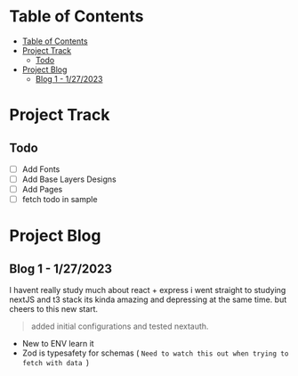 # Table of Contents

- [Table of Contents](#table-of-contents)
- [Project Track](#project-track)
  - [Todo](#todo)
- [Project Blog](#project-blog)
  - [Blog 1 - 1/27/2023](#blog-1---1272023)

# Project Track

## Todo

- [ ] Add Fonts
- [ ] Add Base Layers Designs
- [ ] Add Pages
- [ ] fetch todo in sample

# Project Blog

## Blog 1 - 1/27/2023

I havent really study much about react + express i went straight to studying nextJS and t3 stack its kinda amazing and depressing at the same time. but cheers to this new start.

> added initial configurations and tested nextauth.

- New to ENV learn it
- Zod is typesafety for schemas ( `Need to watch this out when trying to fetch with data `)

